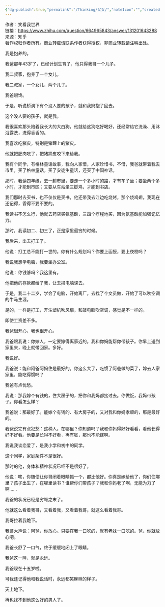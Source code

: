 ```yaml
---
{"dg-publish":true,"permalink":"/Thinking/父女/","noteIcon":"","created":"2025-04-01T23:45:04.433+08:00"}
---
```


作者：笑看我世界  
链接：https://www.zhihu.com/question/664965843/answer/131201643288  
来源：知乎  
著作权归作者所有。商业转载请联系作者获得授权，非商业转载请注明出处。  
  

我是抱养的。

我爸那年43岁了，已经计划生育了，他只得我哥一个儿子。

我二叔家，抱养了一个女儿。

我二叔家，一个女儿，两个儿子。

我爸眼馋。

于是，听说桥洞下有个没人要的孩子，就和我妈抱了回去。

这个没人要的孩子，就是我。

我很喜欢那头陪着我长大的大白狗，他就给这狗吃好喝好，还经常给它洗澡、用沐浴露洗，洗得香香的。

我喜欢吃猪皮，特别是猪蹄上的猪皮。

他就把肥肉吃了，把猪蹄皮咬下来给我。

我有个同学，有格林童话故事，我向人家借，人家珍惜书，不借，我爸就带着我去市里，买了格林童话，买了安徒生童话，还买了中国神话。

那时，我读四年级，去一趟市里，要走一个多小时的路，才有车子坐；要坐两个多小时，才能到市区；又要从车站坐三脚鸡，才能到书店。

我们那时去买书，也不仅仅是买书，他还带我去江边吃烧烤，那个烧鸡翅，我现在还记得，香得不要不要的。

我读书不怎么行，他就去药店买氨基酸，三四个疗程地买，因为氨基酸能加强记忆力。

那时，我读初二、初三了，正是家里最穷的时候。

我后来，出去打工了。

他说：打工总不能打一世的。你有什么规划吗？你要上函授，要上夜校吗？

我说我想学电脑，我要坐办公室。

他说：你钱够吗？我这里有。

他把他的存款都给了我，让去报电脑课去。

于是，我二十二岁，学会了电脑，开始离厂，去找了个文员做，开始了可以吹空调的牛马生涯。

是的，一样是打工，开注塑机吹风扇，和敲电脑吹空调，感觉是不一样的。

即使工资差不多。

我爸很开心，我也很开心。


我爸跟我说：你嫁人，一定要嫁得离家近的。我和你妈能帮你带孩子。你早上送到家里来，晚上就带回家。多好。

我说好。

我爸说：能和阿爸阿妈住是最好的。你这么大了，吃惯了阿爸做的菜了，嫁去人家家里，能吃得惯吗？

我爸有点忧愁。

我说：那我嫁个有钱的，住大房子的，把你和我妈都接过去。你做饭，我妈带孩子。你看怎么样？

我爸说：那最好了。能嫁个有钱的、有大房子的，又对我和你妈孝顺的，那是最好的。

我爸说完有点犯愁：这种人，在哪里？你知道吗？我和你妈得好好看看，看他长得好不好看。他要是长得不好看，再有钱，那也不能嫁啊。

  

我说我谈恋爱了，是我小学和初中的同学。

这个同学，家庭条件不是很好。

  

那时的他，身体和精神状况已经不是很好了。

他说：唉，你随便让你哥闭着眼睛抓一个，都比他好。你真是嫁给他了，你们住哪里？孩子出生了，在哪里读书？谁帮你们带孩子？我和你妈老了啊，无能为力了啊……

  

我爸的状况已经是穷弩之末了。

他就这么看着我哥，又看着我，又看着我哥，就这么看着我哥。

  

我哥拉着我跪下。

我哥大声说：阿爸，你放心。只要在我一口吃的，就有老妹一口吃的。爸，你就放心吧。

我爸长舒了一口气，终于缓缓地闭上了眼睛。

我爸这一睡，就是永远。

  

  

我爸现在十五岁啦。

可我还记得他和我说话时，永远都笑眯眯的样子。

  

天上地下。

再也找不到他这么好的男人了。